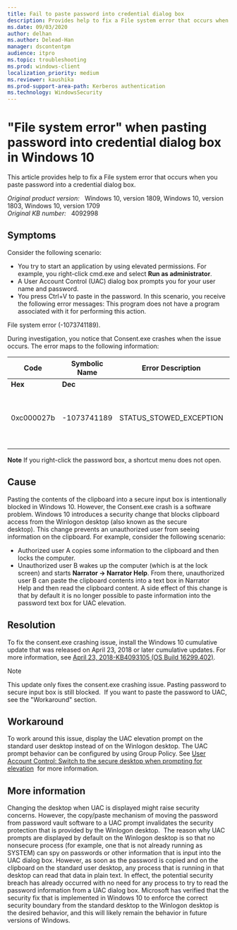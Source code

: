 ```yaml
---
title: Fail to paste password into credential dialog box
description: Provides help to fix a File system error that occurs when you paste password into a credential dialog box.
ms.date: 09/03/2020
author: delhan
ms.author: Delead-Han
manager: dscontentpm
audience: itpro
ms.topic: troubleshooting
ms.prod: windows-client
localization_priority: medium
ms.reviewer: kaushika
ms.prod-support-area-path: Kerberos authentication
ms.technology: WindowsSecurity
---
```

# "File system error" when pasting password into credential dialog box in Windows 10

This article provides help to fix a File system error that occurs when you paste password into a credential dialog box.

_Original product version:_ &nbsp; Windows 10, version 1809, Windows 10, version 1803, Windows 10, version 1709  
_Original KB number:_ &nbsp; 4092998

## Symptoms

Consider the following scenario:
- You try to start an application by using elevated permissions. For example, you right-click cmd.exe and select **Run as administrator**.
- A User Account Control (UAC) dialog box prompts you for your user name and password.
- You press Ctrl+V to paste in the password.
In this scenario, you receive the following error messages:
 This program does not have a program associated with it for performing this action. 

File system error (-1073741189). 

During investigation, you notice that Consent.exe crashes when the issue occurs. The error maps to the following information:

| **Code**| **Symbolic Name**| **Error Description**| **Header** |
|---|---|---|---|
| **Hex**| **Dec** |
|0xc000027b|-1073741189|STATUS_STOWED_EXCEPTION|An application-internal exception has occurred.|ntstatus.h|
|||||

**Note** If you right-click the password box, a shortcut menu does not open. 

## Cause

Pasting the contents of the clipboard into a secure input box is intentionally blocked in Windows 10. However, the Consent.exe crash is a software problem.
Windows 10 introduces a security change that blocks clipboard access from the Winlogon desktop (also known as the secure desktop). This change prevents an unauthorized user from seeing information on the clipboard. For example, consider the following scenario:
- Authorized user A copies some information to the clipboard and then locks the computer.
- Unauthorized user B wakes up the computer (which is at the lock screen) and starts **Narrator -> Narrator Help**. From there, unauthorized user B can paste the clipboard contents into a text box in Narrator Help and then read the clipboard content.
A side effect of this change is that by default it is no longer possible to paste information into the password text box for UAC elevation.

## Resolution

To fix the consent.exe crashing issue, install the Windows 10 cumulative update that was released on April 23, 2018 or later cumulative updates. For more information, see [April 23, 2018-KB4093105 (OS Build 16299.402)](https://support.microsoft.com/help/4093105).

> [!NOTE]
> This update only fixes the consent.exe crashing issue. Pasting password to secure input box is still blocked.  If you want to paste the password to UAC, see the "Workaround" section. 

## Workaround

To work around this issue, display the UAC elevation prompt on the standard user desktop instead of on the Winlogon desktop. The UAC prompt behavior can be configured by using Group Policy. See [User Account Control: Switch to the secure desktop when prompting for elevation](https://docs.microsoft.com/windows/security/threat-protection/security-policy-settings/user-account-control-switch-to-the-secure-desktop-when-prompting-for-elevation)  for more information.

## More information

Changing the desktop when UAC is displayed might raise security concerns. However, the copy/paste mechanism of moving the password from password vault software to a UAC prompt invalidates the security protection that is provided by the Winlogon desktop. 
The reason why UAC prompts are displayed by default on the Winlogon desktop is so that no nonsecure process (for example, one that is not already running as SYSTEM) can spy on passwords or other information that is input into the UAC dialog box. However, as soon as the password is copied and on the clipboard on the standard user desktop, any process that is running in that desktop can read that data in plain text. In effect, the potential security breach has already occurred with no need for any process to try to read the password information from a UAC dialog box.
Microsoft has verified that the security fix that is implemented in Windows 10 to enforce the correct security boundary from the standard desktop to the Winlogon desktop is the desired behavior, and this will likely remain the behavior in future versions of Windows.
